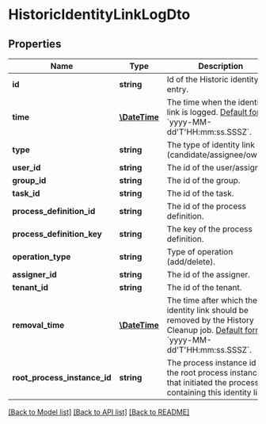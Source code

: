 # HistoricIdentityLinkLogDto

## Properties
Name | Type | Description | Notes
------------ | ------------- | ------------- | -------------
**id** | **string** | Id of the Historic identity link entry. | [optional] 
**time** | [**\DateTime**](\DateTime.md) | The time when the identity link is logged.  [Default format](https://docs.camunda.org/manual/7.21/reference/rest/overview/date-format/) &#x60;yyyy-MM-dd&#x27;T&#x27;HH:mm:ss.SSSZ&#x60;. | [optional] 
**type** | **string** | The type of identity link (candidate/assignee/owner). | [optional] 
**user_id** | **string** | The id of the user/assignee. | [optional] 
**group_id** | **string** | The id of the group. | [optional] 
**task_id** | **string** | The id of the task. | [optional] 
**process_definition_id** | **string** | The id of the process definition. | [optional] 
**process_definition_key** | **string** | The key of the process definition. | [optional] 
**operation_type** | **string** | Type of operation (add/delete). | [optional] 
**assigner_id** | **string** | The id of the assigner. | [optional] 
**tenant_id** | **string** | The id of the tenant. | [optional] 
**removal_time** | [**\DateTime**](\DateTime.md) | The time after which the identity link should be removed by the History Cleanup job.  [Default format](https://docs.camunda.org/manual/7.21/reference/rest/overview/date-format/) &#x60;yyyy-MM-dd&#x27;T&#x27;HH:mm:ss.SSSZ&#x60;. | [optional] 
**root_process_instance_id** | **string** | The process instance id of the root process instance that initiated the process containing this identity link. | [optional] 

[[Back to Model list]](../../README.md#documentation-for-models) [[Back to API list]](../../README.md#documentation-for-api-endpoints) [[Back to README]](../../README.md)

